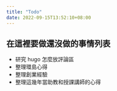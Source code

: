 ```yaml
---
title: "Todo"
date: 2022-09-15T13:52:10+08:00
---
```


## 在這裡要做還沒做的事情列表

* 研究 hugo 怎麼放評論區
* 整理環島心得
* 整理創業經驗
* 整理這幾年當助教和授課講師的心得

